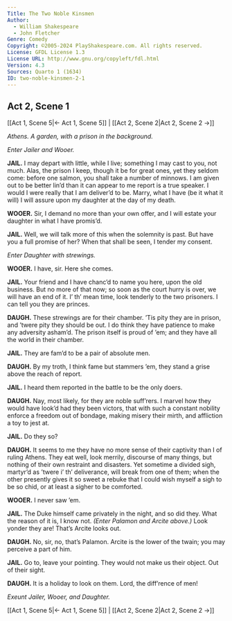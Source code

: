 ```yaml
---
Title: The Two Noble Kinsmen
Author: 
  - William Shakespeare
  - John Fletcher
Genre: Comedy
Copyright: ©2005-2024 PlayShakespeare.com. All rights reserved.
License: GFDL License 1.3
License URL: http://www.gnu.org/copyleft/fdl.html
Version: 4.3
Sources: Quarto 1 (1634)
ID: two-noble-kinsmen-2-1
---
```


## Act 2, Scene 1
[[Act 1, Scene 5|← Act 1, Scene 5]] | [[Act 2, Scene 2|Act 2, Scene 2 →]]

*Athens. A garden, with a prison in the background.*

*Enter Jailer and Wooer.*

**JAIL.**
I may depart with little, while I live; something I may cast to you, not much. Alas, the prison I keep, though it be for great ones, yet they seldom come: before one salmon, you shall take a number of minnows. I am given out to be better lin’d than it can appear to me report is a true speaker. I would I were really that I am deliver’d to be. Marry, what I have (be it what it will) I will assure upon my daughter at the day of my death.

**WOOER.**
Sir, I demand no more than your own offer, and I will estate your daughter in what I have promis’d.

**JAIL.**
Well, we will talk more of this when the solemnity is past. But have you a full promise of her? When that shall be seen, I tender my consent.

*Enter Daughter with strewings.*

**WOOER.**
I have, sir. Here she comes.

**JAIL.**
Your friend and I have chanc’d to name you here, upon the old business. But no more of that now; so soon as the court hurry is over, we will have an end of it. I’ th’ mean time, look tenderly to the two prisoners. I can tell you they are princes.

**DAUGH.**
These strewings are for their chamber. ’Tis pity they are in prison, and ’twere pity they should be out. I do think they have patience to make any adversity asham’d. The prison itself is proud of ’em; and they have all the world in their chamber.

**JAIL.**
They are fam’d to be a pair of absolute men.

**DAUGH.**
By my troth, I think fame but stammers ’em, they stand a grise above the reach of report.

**JAIL.**
I heard them reported in the battle to be the only doers.

**DAUGH.**
Nay, most likely, for they are noble suff’rers. I marvel how they would have look’d had they been victors, that with such a constant nobility enforce a freedom out of bondage, making misery their mirth, and affliction a toy to jest at.

**JAIL.**
Do they so?

**DAUGH.**
It seems to me they have no more sense of their captivity than I of ruling Athens. They eat well, look merrily, discourse of many things, but nothing of their own restraint and disasters. Yet sometime a divided sigh, martyr’d as ’twere i’ th’ deliverance, will break from one of them; when the other presently gives it so sweet a rebuke that I could wish myself a sigh to be so chid, or at least a sigher to be comforted.

**WOOER.**
I never saw ’em.

**JAIL.**
The Duke himself came privately in the night, and so did they. What the reason of it is, I know not.
*(Enter Palamon and Arcite above.)*
Look yonder they are! That’s Arcite looks out.

**DAUGH.**
No, sir, no, that’s Palamon. Arcite is the lower of the twain; you may perceive a part of him.

**JAIL.**
Go to, leave your pointing. They would not make us their object. Out of their sight.

**DAUGH.**
It is a holiday to look on them. Lord, the diff’rence of men!

*Exeunt Jailer, Wooer, and Daughter.*

[[Act 1, Scene 5|← Act 1, Scene 5]] | [[Act 2, Scene 2|Act 2, Scene 2 →]]